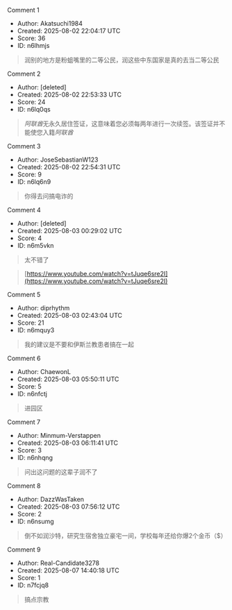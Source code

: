 Comment 1

- Author: Akatsuchi1984
- Created: 2025-08-02 22:04:17 UTC
- Score: 36
- ID: n6lhmjs

> 润别的地方是粉蛆嘴里的二等公民，润这些中东国家是真的去当二等公民

Comment 2

- Author: [deleted]
- Created: 2025-08-02 22:53:33 UTC
- Score: 24
- ID: n6lq0qs

> *阿联酋*无永久居住签证，这意味着您必须每两年进行一次续签。该签证并不能使您入籍*阿联酋*

Comment 3

- Author: JoseSebastianW123
- Created: 2025-08-02 22:54:31 UTC
- Score: 9
- ID: n6lq6n9

> 你得去问搞电诈的

Comment 4

- Author: [deleted]
- Created: 2025-08-03 00:29:02 UTC
- Score: 4
- ID: n6m5vkn

> 太不错了

> [https://www.youtube.com/watch?v=tJuqe6sre2I](https://www.youtube.com/watch?v=tJuqe6sre2I)

Comment 5

- Author: diprhythm
- Created: 2025-08-03 02:43:04 UTC
- Score: 21
- ID: n6mquy3

> 我的建议是不要和伊斯兰教患者搞在一起

Comment 6

- Author: ChaewonL
- Created: 2025-08-03 05:50:11 UTC
- Score: 5
- ID: n6nfctj

> 进园区

Comment 7

- Author: Minmum-Verstappen
- Created: 2025-08-03 06:11:41 UTC
- Score: 3
- ID: n6nhqng

> 问出这问题的这辈子润不了

Comment 8

- Author: DazzWasTaken
- Created: 2025-08-03 07:56:12 UTC
- Score: 2
- ID: n6nsumg

> 倒不如润沙特，研究生宿舍独立豪宅一间，学校每年还给你爆2个金币（$）

Comment 9

- Author: Real-Candidate3278
- Created: 2025-08-07 14:40:18 UTC
- Score: 1
- ID: n7fcjq8

> 搞点宗教
